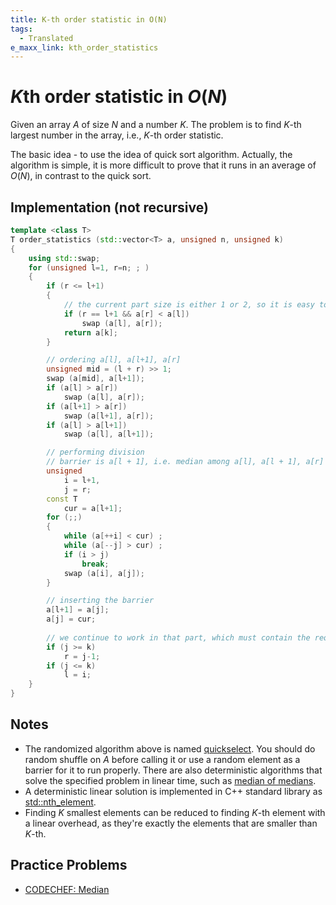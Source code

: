 ```yaml
---
title: K-th order statistic in O(N)
tags:
  - Translated
e_maxx_link: kth_order_statistics
---
```

# $K$th order statistic in $O(N)$

Given an array $A$ of size $N$ and a number $K$. The problem is to find $K$-th largest number in the array, i.e., $K$-th order statistic.

The basic idea - to use the idea of quick sort algorithm. Actually, the algorithm is simple, it is more difficult to prove that it runs in an average of $O(N)$, in contrast to the quick sort.

## Implementation (not recursive)

```cpp
template <class T>
T order_statistics (std::vector<T> a, unsigned n, unsigned k)
{
    using std::swap;
    for (unsigned l=1, r=n; ; )
    {
        if (r <= l+1)
        {
            // the current part size is either 1 or 2, so it is easy to find the answer
            if (r == l+1 && a[r] < a[l])
                swap (a[l], a[r]);
            return a[k];
        }

        // ordering a[l], a[l+1], a[r]
        unsigned mid = (l + r) >> 1;
        swap (a[mid], a[l+1]);
        if (a[l] > a[r])
            swap (a[l], a[r]);
        if (a[l+1] > a[r])
            swap (a[l+1], a[r]);
        if (a[l] > a[l+1])
            swap (a[l], a[l+1]);

        // performing division
        // barrier is a[l + 1], i.e. median among a[l], a[l + 1], a[r]
        unsigned
            i = l+1,
            j = r;
        const T
            cur = a[l+1];
        for (;;)
        {
            while (a[++i] < cur) ;
            while (a[--j] > cur) ;
            if (i > j)
                break;
            swap (a[i], a[j]);
        }

        // inserting the barrier
        a[l+1] = a[j];
        a[j] = cur;
        
        // we continue to work in that part, which must contain the required element
        if (j >= k)
            r = j-1;
        if (j <= k)
            l = i;
    }
}
```

## Notes
* The randomized algorithm above is named [quickselect](https://en.wikipedia.org/wiki/Quickselect). You should do random shuffle on $A$ before calling it or use a random element as a barrier for it to run properly. There are also deterministic algorithms that solve the specified problem in linear time, such as [median of medians](https://en.wikipedia.org/wiki/Median_of_medians).
* A deterministic linear solution is implemented in C++ standard library as [std::nth_element](https://en.cppreference.com/w/cpp/algorithm/nth_element).
* Finding $K$ smallest elements can be reduced to finding $K$-th element with a linear overhead, as they're exactly the elements that are smaller than $K$-th.

## Practice Problems

- [CODECHEF: Median](https://www.codechef.com/problems/CD1IT1)
